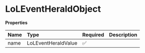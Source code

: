 # LoLEventHeraldObject

**Properties**

| Name | Type                | Required | Description |
| :--- | :------------------ | :------- | :---------- |
| name | LoLEventHeraldValue | ✅       |             |

<!-- This file was generated by liblab | https://liblab.com/ -->
